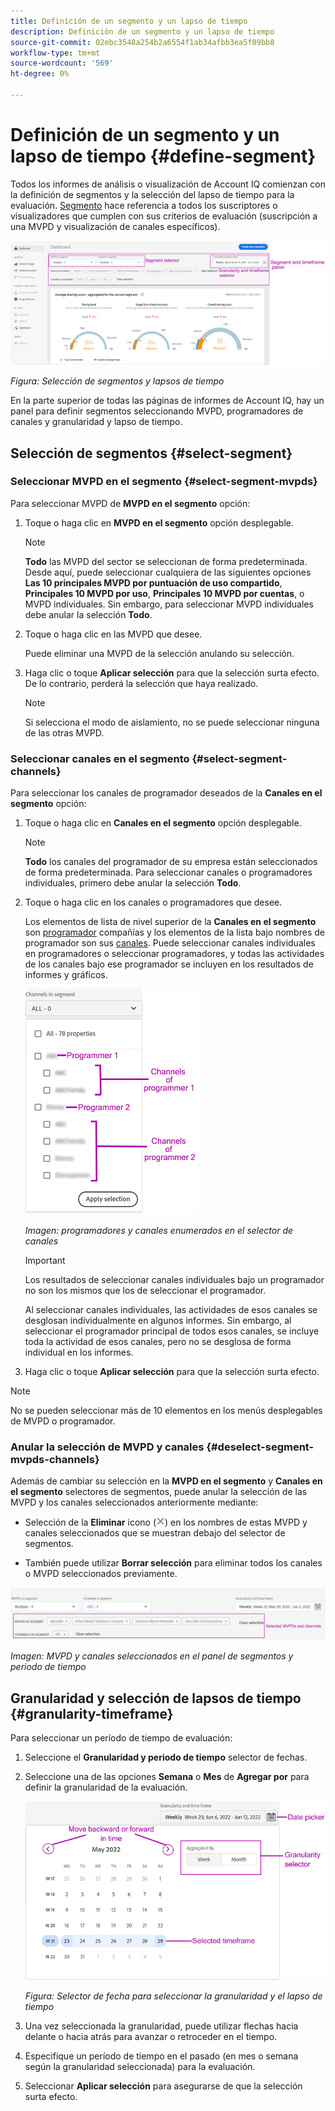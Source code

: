 ```yaml
---
title: Definición de un segmento y un lapso de tiempo
description: Definición de un segmento y un lapso de tiempo
source-git-commit: 02ebc3548a254b2a6554f1ab34afbb3ea5f09bb8
workflow-type: tm+mt
source-wordcount: '569'
ht-degree: 0%

---
```


# Definición de un segmento y un lapso de tiempo {#define-segment}

Todos los informes de análisis o visualización de Account IQ comienzan con la definición de segmentos y la selección del lapso de tiempo para la evaluación. [Segmento](/help/AccountIQ/product-concepts.md#segmet-def) hace referencia a todos los suscriptores o visualizadores que cumplen con sus criterios de evaluación (suscripción a una MVPD y visualización de canales específicos).

![](assets/segment-panel.png)

*Figura: Selección de segmentos y lapsos de tiempo*

En la parte superior de todas las páginas de informes de Account IQ, hay un panel para definir segmentos seleccionando MVPD, programadores de canales y granularidad y lapso de tiempo.

## Selección de segmentos {#select-segment}

### Seleccionar MVPD en el segmento {#select-segment-mvpds}

Para seleccionar MVPD de **MVPD en el segmento** opción:

1. Toque o haga clic en **MVPD en el segmento** opción desplegable.

   >[!NOTE]
   >
   >**Todo** las MVPD del sector se seleccionan de forma predeterminada. Desde aquí, puede seleccionar cualquiera de las siguientes opciones **Las 10 principales MVPD por puntuación de uso compartido**, **Principales 10 MVPD por uso**, **Principales 10 MVPD por cuentas**, o MVPD individuales. Sin embargo, para seleccionar MVPD individuales debe anular la selección **Todo**.

1. Toque o haga clic en las MVPD que desee.

   Puede eliminar una MVPD de la selección anulando su selección.

1. Haga clic o toque **Aplicar selección** para que la selección surta efecto. De lo contrario, perderá la selección que haya realizado.

   >[!NOTE]
   >
   >Si selecciona el modo de aislamiento, no se puede seleccionar ninguna de las otras MVPD.

### Seleccionar canales en el segmento {#select-segment-channels}

Para seleccionar los canales de programador deseados de la **Canales en el segmento** opción:

1. Toque o haga clic en **Canales en el segmento** opción desplegable.

   >[!NOTE]
   >
   >**Todo** los canales del programador de su empresa están seleccionados de forma predeterminada. Para seleccionar canales o programadores individuales, primero debe anular la selección **Todo**.

1. Toque o haga clic en los canales o programadores que desee.

   Los elementos de lista de nivel superior de la **Canales en el segmento** son [programador](/help/AccountIQ/product-concepts.md#programmer-def) compañías y los elementos de la lista bajo nombres de programador son sus [canales](/help/AccountIQ/product-concepts.md#channel-def). Puede seleccionar canales individuales en programadores o seleccionar programadores, y todas las actividades de los canales bajo ese programador se incluyen en los resultados de informes y gráficos.

   ![](assets/programmer-channels.png)


   *Imagen: programadores y canales enumerados en el selector de canales*

   >[!IMPORTANT]
   >
   >Los resultados de seleccionar canales individuales bajo un programador no son los mismos que los de seleccionar el programador.
   >
   >
   >Al seleccionar canales individuales, las actividades de esos canales se desglosan individualmente en algunos informes. Sin embargo, al seleccionar el programador principal de todos esos canales, se incluye toda la actividad de esos canales, pero no se desglosa de forma individual en los informes.

1. Haga clic o toque **Aplicar selección** para que la selección surta efecto.

>[!NOTE]
>
>No se pueden seleccionar más de 10 elementos en los menús desplegables de MVPD o programador.

### Anular la selección de MVPD y canales {#deselect-segment-mvpds-channels}

Además de cambiar su selección en la **MVPD en el segmento** y **Canales en el segmento** selectores de segmentos, puede anular la selección de las MVPD y los canales seleccionados anteriormente mediante:

* Selección de la **Eliminar** icono (![quitar icono](assets/remove-icon.png)) en los nombres de estas MVPD y canales seleccionados que se muestran debajo del selector de segmentos.

* También puede utilizar **Borrar selección** para eliminar todos los canales o MVPD seleccionados previamente.

![](assets/segment-panel-selection.png)

*Imagen: MVPD y canales seleccionados en el panel de segmentos y periodo de tiempo*

## Granularidad y selección de lapsos de tiempo {#granularity-timeframe}

Para seleccionar un período de tiempo de evaluación:

1. Seleccione el **Granularidad y periodo de tiempo** selector de fechas.

1. Seleccione una de las opciones **Semana** o **Mes** de **Agregar por** para definir la granularidad de la evaluación.

   ![](assets/granularity-timeframe-weekwise.png)


   *Figura: Selector de fecha para seleccionar la granularidad y el lapso de tiempo*

1. Una vez seleccionada la granularidad, puede utilizar flechas hacia delante o hacia atrás para avanzar o retroceder en el tiempo.

1. Especifique un período de tiempo en el pasado (en mes o semana según la granularidad seleccionada) para la evaluación.

1. Seleccionar **Aplicar selección** para asegurarse de que la selección surta efecto.

